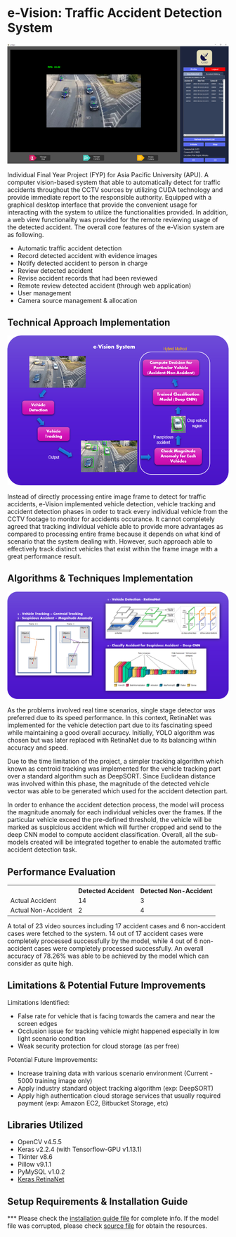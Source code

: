 # e-Vision: Traffic Accident Detection System
<p align="center">
  <img src="./readme_img/Interface.png" />
</p>
<p>Individual Final Year Project (FYP) for Asia Pacific University (APU). A computer vision-based system that able to automatically detect for traffic accidents throughout the CCTV sources by utilizing CUDA technology and provide immediate report to the responsible authority. Equipped with a graphical desktop interface that provide the convenient usage for interacting with the system to utilize the functionalities provided. In addition, a web view functionality was provided for the remote reviewing usage of the detected accident. The overall core features of the e-Vision system are as following.</p>
<ul>
  <li>Automatic traffic accident detection</li>
  <li>Record detected accident with evidence images</li>
  <li>Notify detected accident to person in charge</li>
  <li>Review detected accident</li>
  <li>Revise accident records that had been reviewed</li>
  <li>Remote review detected accident (through web application)</li>
  <li>User management</li>
  <li>Camera source management & allocation</li>
</ul>

## Technical Approach Implementation
<p align="center">
  <img src="./readme_img/approach_overview.png" />
</p>
<p>Instead of directly processing entire image frame to detect for traffic accidents, e-Vision implemented vehicle detection, vehicle tracking and accident detection phases in order to track every individual vehicle from the CCTV footage to monitor for accidents occurance. It cannot completely agreed that tracking individual vehicle able to provide more advantages as compared to processing entire frame because it depends on what kind of scenario that the system dealing with. However, such approach able to effectively track distinct vehicles that exist within the frame image with a great performance result.</p>

## Algorithms & Techniques Implementation
<p align="center">
  <img src="./readme_img/algorithms_applied.png" />
</p>
<p>As the problems involved real time scenarios, single stage detector was preferred due to its speed performance. In this context, RetinaNet was implemented for the vehicle detection part due to its fascinating speed while maintaining a good overall accuracy. Initially, YOLO algorithm was chosen but was later replaced with RetinaNet due to its balancing within accuracy and speed.</p>
<p>Due to the time limitation of the project, a simpler tracking algorithm which known as centroid tracking was implemented for the vehicle tracking part over a standard algorithm such as DeepSORT. Since Euclidean distance was involved within this phase, the magnitude of the detected vehicle vector was able to be generated which used for the accident detection part.</p>
<p>In order to enhance the accident detection process, the model will process the magnitude anomaly for each individual vehicles over the frames. If the particular vehicle exceed the pre-defined threshold, the vehicle will be marked as suspicious accident which will further cropped and send to the deep CNN model to compute accident classification. Overall, all the sub-models created will be integrated together to enable the automated traffic accident detection task.</p>

## Performance Evaluation
<table>
  <tr>
    <th></th>
    <th>Detected Accident</th>
    <th>Detected Non-Accident</th>
  </tr>
  <tr>
    <td>Actual Accident</td>
    <td>14</td>
    <td>3</td>
  </tr>
  <tr>
    <td>Actual Non-Accident</td>
    <td>2</td>
    <td>4</td>
  </tr>
</table>
<p>A total of 23 video sources including 17 accident cases and 6 non-accident cases were fetched to the system. 14 out of 17 accident cases were completely processed successfully by the model, while 4 out of 6 non-accident cases were completely processed successfully. An overall accuracy of 78.26% was able to be achieved by the model which can consider as quite high.</p>

## Limitations & Potential Future Improvements
Limitations Identified:
<ul>
  <li>False rate for vehicle that is facing towards the camera and near the screen edges</li>
  <li>Occlusion issue for tracking vehicle might happened especially in low light scenario condition</li>
  <li>Weak security protection for cloud storage (as per free)</li>
</ul>
Potential Future Improvements:
<ul>
  <li>Increase training data with various scenario environment (Current - 5000 training image only)</li>
  <li>Apply industry standard object tracking algorithm (exp: DeepSORT)</li>
  <li>Apply high authentication cloud storage services that usually required payment (exp: Amazon EC2, Bitbucket Storage, etc)</li>
</ul>

## Libraries Utilized
<ul>
  <li>OpenCV v4.5.5</li>
  <li>Keras v2.2.4 (with Tensorflow-GPU v1.13.1)</li>
  <li>Tkinter v8.6</li>
  <li>Pillow v9.1.1</li>
  <li>PyMySQL v1.0.2</li>
  <li><a href="https://github.com/fizyr/keras-retinanet">Keras RetinaNet</a></li>
</ul>

## Setup Requirements & Installation Guide
*** Please check the <a href="./Z-e-Vision Installation Setup Guidance.docx">installation guide file</a> for complete info. If the model file was corrupted, please check <a href="./Z-Source Note.txt">source file</a> for obtain the resources.
